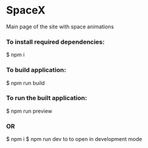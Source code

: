 # SpaceX
Main page of the site with space animations


### To install required dependencies:
$ npm i

### To build application: 
$ npm run build

### To run the built application:
$ npm run preview

### OR
$ npm i
$ npm run dev
to to open in development mode
